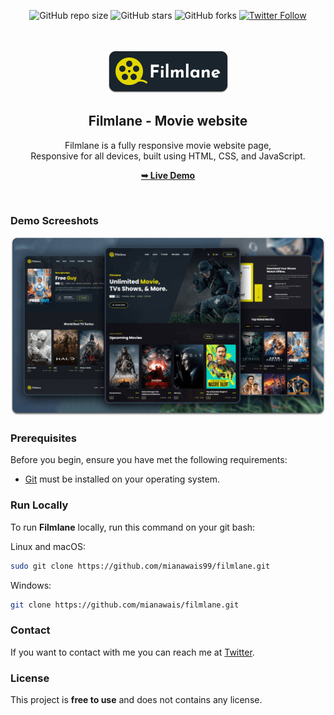 <div align="center">
  
  ![GitHub repo size](https://img.shields.io/github/repo-size/mianawais99/filmlane)
  ![GitHub stars](https://img.shields.io/github/stars/mianawais99/filmlane?style=social)
  ![GitHub forks](https://img.shields.io/github/forks/mianawais99/filmlane?style=social)
  [![Twitter Follow](https://img.shields.io/twitter/follow/mianawais99codewithsadee?style=social)](https://twitter.com/intent/follow?screen_name=mianawais99)
  <!-- [![YouTube Video Views](https://img.shields.io/youtube/views/G-mEhvhWyw8?style=social)](https://youtu.be/G-mEhvhWyw8) -->

  <br />
  <br />
  
  <img src="./readme-images/project-logo.png" />

  <h2 align="center">Filmlane - Movie website</h2>

  Filmlane is a fully responsive movie website page, <br />Responsive for all devices, built using HTML, CSS, and JavaScript.

  <a href="https://mianawais.github.io/filmlane/"><strong>➥ Live Demo</strong></a>

</div>

<br />

### Demo Screeshots

![Filmlane Desktop Demo](./readme-images/desktop.png "Desktop Demo")

### Prerequisites

Before you begin, ensure you have met the following requirements:

* [Git](https://git-scm.com/downloads "Download Git") must be installed on your operating system.

### Run Locally

To run **Filmlane** locally, run this command on your git bash:

Linux and macOS:

```bash
sudo git clone https://github.com/mianawais99/filmlane.git
```

Windows:

```bash
git clone https://github.com/mianawais/filmlane.git
```

### Contact

If you want to contact with me you can reach me at [Twitter](https://www.twitter.com/mianawais99).

### License

This project is **free to use** and does not contains any license.
